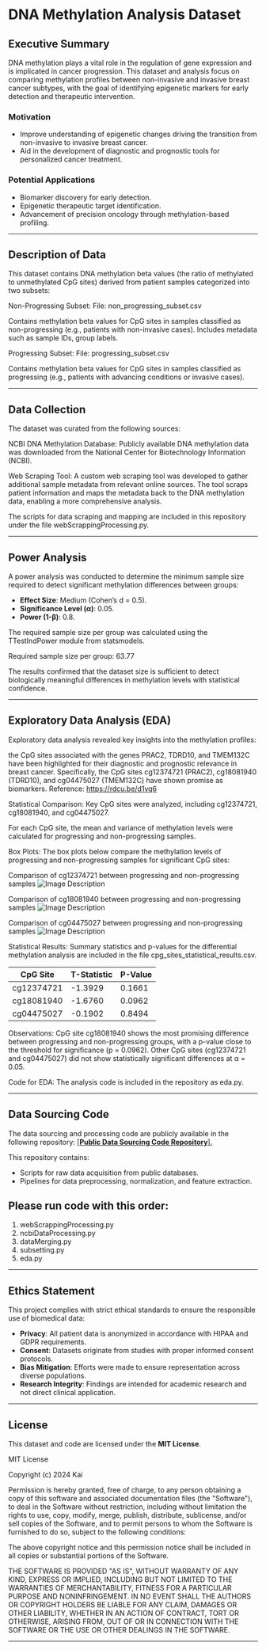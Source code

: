# DNA Methylation Analysis Dataset

## Executive Summary
DNA methylation plays a vital role in the regulation of gene expression and is implicated in cancer progression. This dataset and analysis focus on comparing methylation profiles between non-invasive and invasive breast cancer subtypes, with the goal of identifying epigenetic markers for early detection and therapeutic intervention.

### Motivation
- Improve understanding of epigenetic changes driving the transition from non-invasive to invasive breast cancer.
- Aid in the development of diagnostic and prognostic tools for personalized cancer treatment.

### Potential Applications
- Biomarker discovery for early detection.
- Epigenetic therapeutic target identification.
- Advancement of precision oncology through methylation-based profiling.

---

## Description of Data
This dataset contains DNA methylation beta values (the ratio of methylated to unmethylated CpG sites) derived from patient samples categorized into two subsets:

Non-Progressing Subset:
File: non_progressing_subset.csv

Contains methylation beta values for CpG sites in samples classified as non-progressing (e.g., patients with non-invasive cases).
Includes metadata such as sample IDs, group labels.

Progressing Subset:
File: progressing_subset.csv

Contains methylation beta values for CpG sites in samples classified as progressing (e.g., patients with advancing conditions or invasive cases).

---

## Data Collection

The dataset was curated from the following sources:

NCBI DNA Methylation Database: Publicly available DNA methylation data was downloaded from the National Center for Biotechnology Information (NCBI).

Web Scraping Tool: A custom web scraping tool was developed to gather additional sample metadata from relevant online sources. The tool scraps patient information and maps the metadata back to the DNA methylation data, enabling a more comprehensive analysis.

The scripts for data scraping and mapping are included in this repository under the file webScrappingProcessing.py.

---

## Power Analysis
A power analysis was conducted to determine the minimum sample size required to detect significant methylation differences between groups:
- **Effect Size**: Medium (Cohen’s d = 0.5).
- **Significance Level (α)**: 0.05.
- **Power (1-β)**: 0.8.

The required sample size per group was calculated using the TTestIndPower module from statsmodels. 

Required sample size per group: 63.77

The results confirmed that the dataset size is sufficient to detect biologically meaningful differences in methylation levels with statistical confidence.

---

## Exploratory Data Analysis (EDA)

Exploratory data analysis revealed key insights into the methylation profiles:

the CpG sites associated with the genes PRAC2, TDRD10, and TMEM132C have been highlighted for their diagnostic and prognostic relevance in breast cancer. Specifically, the CpG sites cg12374721 (PRAC2), cg18081940 (TDRD10), and cg04475027 (TMEM132C) have shown promise as biomarkers.
Reference: https://rdcu.be/d1vq6

Statistical Comparison: Key CpG sites were analyzed, including cg12374721, cg18081940, and cg04475027.


For each CpG site, the mean and variance of methylation levels were calculated for progressing and non-progressing samples.

Box Plots:
The box plots below compare the methylation levels of progressing and non-progressing samples for significant CpG sites:


Comparison of cg12374721 between progressing and non-progressing samples
![Image Description](https://drive.google.com/uc?export=view&id=1Ropvx-1XLfDMqsBY6Q2jjR3rKuwkFU7s)


Comparison of cg18081940 between progressing and non-progressing samples
![Image Description](https://drive.google.com/uc?export=view&id=1A8buRelY2yVvd13-kTXDcgvN2ioEvnSY)

Comparison of cg04475027 between progressing and non-progressing samples
![Image Description](https://drive.google.com/uc?export=view&id=1S0tMThM3sVe8sLPpuK9RNNTnKJomlEqf)

Statistical Results:
Summary statistics and p-values for the differential methylation analysis are included in the file cpg_sites_statistical_results.csv.

| **CpG Site**   | **T-Statistic**       | **P-Value**            |
|----------------|-----------------------|------------------------|
| cg12374721     | -1.3929              | 0.1661                |
| cg18081940     | -1.6760              | 0.0962                |
| cg04475027     | -0.1902              | 0.8494                |

Observations:
CpG site cg18081940 shows the most promising difference between progressing and non-progressing groups, with a p-value close to the threshold for significance (p = 0.0962).
Other CpG sites (cg12374721 and cg04475027) did not show statistically significant differences at α = 0.05.

Code for EDA: The analysis code is included in the repository as eda.py.

---

## Data Sourcing Code
The data sourcing and processing code are publicly available in the following repository:
[\[**Public Data Sourcing Code Repository**\].](https://github.com/kz110AIPI/aipi510Project.git)

This repository contains:
- Scripts for raw data acquisition from public databases.
- Pipelines for data preprocessing, normalization, and feature extraction.

## Please run code with this order:

1. webScrappingProcessing.py
2. ncbiDataProcessing.py
3. dataMerging.py
4. subsetting.py
5. eda.py

---

## Ethics Statement
This project complies with strict ethical standards to ensure the responsible use of biomedical data:
- **Privacy**: All patient data is anonymized in accordance with HIPAA and GDPR requirements.
- **Consent**: Datasets originate from studies with proper informed consent protocols.
- **Bias Mitigation**: Efforts were made to ensure representation across diverse populations.
- **Research Integrity**: Findings are intended for academic research and not direct clinical application.

---

## License
This dataset and code are licensed under the **MIT License**. 

MIT License

Copyright (c) 2024 Kai

Permission is hereby granted, free of charge, to any person obtaining a copy
of this software and associated documentation files (the "Software"), to deal
in the Software without restriction, including without limitation the rights
to use, copy, modify, merge, publish, distribute, sublicense, and/or sell
copies of the Software, and to permit persons to whom the Software is
furnished to do so, subject to the following conditions:

The above copyright notice and this permission notice shall be included in all
copies or substantial portions of the Software.

THE SOFTWARE IS PROVIDED "AS IS", WITHOUT WARRANTY OF ANY KIND, EXPRESS OR
IMPLIED, INCLUDING BUT NOT LIMITED TO THE WARRANTIES OF MERCHANTABILITY,
FITNESS FOR A PARTICULAR PURPOSE AND NONINFRINGEMENT. IN NO EVENT SHALL THE
AUTHORS OR COPYRIGHT HOLDERS BE LIABLE FOR ANY CLAIM, DAMAGES OR OTHER
LIABILITY, WHETHER IN AN ACTION OF CONTRACT, TORT OR OTHERWISE, ARISING FROM,
OUT OF OR IN CONNECTION WITH THE SOFTWARE OR THE USE OR OTHER DEALINGS IN THE
SOFTWARE.


---

